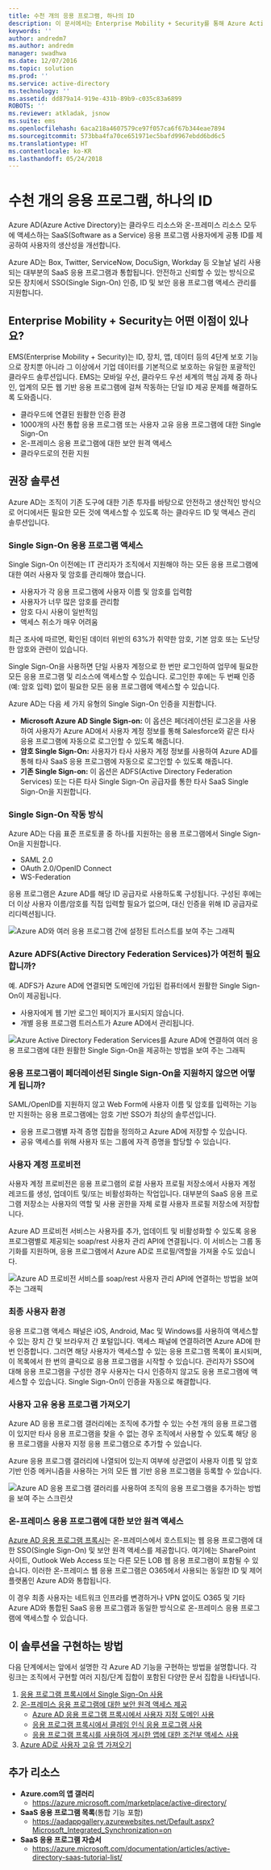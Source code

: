 ```yaml
---
title: 수천 개의 응용 프로그램, 하나의 ID
description: 이 문서에서는 Enterprise Mobility + Security를 통해 Azure Active Directory 내의 도구를 활용하여 업계의 모든 웹 기반 응용 프로그램에 걸쳐 작동하는 단일 ID를 제공할 수 있는 방법을 설명합니다.
keywords: ''
author: andredm7
ms.author: andredm
manager: swadhwa
ms.date: 12/07/2016
ms.topic: solution
ms.prod: ''
ms.service: active-directory
ms.technology: ''
ms.assetid: dd879a14-919e-431b-89b9-c035c83a6899
ROBOTS: ''
ms.reviewer: atkladak, jsnow
ms.suite: ems
ms.openlocfilehash: 6aca218a4607579ce97f057ca6f67b344eae7894
ms.sourcegitcommit: 573bba4fa70ce651971ec5bafd9967ebdd6bd6c5
ms.translationtype: HT
ms.contentlocale: ko-KR
ms.lasthandoff: 05/24/2018
---
```

# <a name="thousands-of-apps-one-identity"></a>수천 개의 응용 프로그램, 하나의 ID
Azure AD(Azure Active Directory)는 클라우드 리소스와 온-프레미스 리소스 모두에 액세스하는 SaaS(Software as a Service) 응용 프로그램 사용자에게 공통 ID를 제공하여 사용자의 생산성을 개선합니다.

Azure AD는 Box, Twitter, ServiceNow, DocuSign, Workday 등 오늘날 널리 사용되는 대부분의 SaaS 응용 프로그램과 통합됩니다. 안전하고 신뢰할 수 있는 방식으로 모든 장치에서 SSO(Single Sign-On) 인증, ID 및 보안 응용 프로그램 액세스 관리를 지원합니다.

## <a name="how-can-enterprise-mobility--security-help-you"></a>Enterprise Mobility + Security는 어떤 이점이 있나요?
EMS(Enterprise Mobility + Security)는 ID, 장치, 앱, 데이터 등의 4단계 보호 기능으로 장치뿐 아니라 그 이상에서 기업 데이터를 기본적으로 보호하는 유일한 포괄적인 클라우드 솔루션입니다. EMS는 모바일 우선, 클라우드 우선 세계의 핵심 과제 중 하나인, 업계의 모든 웹 기반 응용 프로그램에 걸쳐 작동하는 단일 ID 제공 문제를 해결하도록 도와줍니다.
- 클라우드에 연결된 원활한 인증 환경
- 1000개의 사전 통합 응용 프로그램 또는 사용자 고유 응용 프로그램에 대한 Single Sign-On
- 온-프레미스 응용 프로그램에 대한 보안 원격 액세스
- 클라우드로의 전환 지원


## <a name="recommended-solution"></a>권장 솔루션
Azure AD는 조직이 기존 도구에 대한 기존 투자를 바탕으로 안전하고 생산적인 방식으로 어디에서든 필요한 모든 것에 액세스할 수 있도록 하는 클라우드 ID 및 액세스 관리 솔루션입니다.
### <a name="access-to-single-sign-on-applications"></a>Single Sign-On 응용 프로그램 액세스

Single Sign-On 이전에는 IT 관리자가 조직에서 지원해야 하는 모든 응용 프로그램에 대한 여러 사용자 및 암호를 관리해야 했습니다.

- 사용자가 각 응용 프로그램에 사용자 이름 및 암호를 입력함
- 사용자가 너무 많은 암호를 관리함
- 암호 다시 사용이 일반적임
- 액세스 취소가 매우 어려움

최근 조사에 따르면, 확인된 데이터 위반의 63%가 취약한 암호, 기본 암호 또는 도난당한 암호와 관련이 있습니다.

Single Sign-On을 사용하면 단일 사용자 계정으로 한 번만 로그인하여 업무에 필요한 모든 응용 프로그램 및 리소스에 액세스할 수 있습니다. 로그인한 후에는 두 번째 인증(예: 암호 입력) 없이 필요한 모든 응용 프로그램에 액세스할 수 있습니다.

Azure AD는 다음 세 가지 유형의 Single Sign-On 인증을 지원합니다.

- **Microsoft Azure AD Single Sign-on:** 이 옵션은 페더레이션된 로그온을 사용하여 사용자가 Azure AD에서 사용자 계정 정보를 통해 Salesforce와 같은 타사 응용 프로그램에 자동으로 로그인할 수 있도록 해줍니다.
- **암호 Single Sign-On:** 사용자가 타사 사용자 계정 정보를 사용하여 Azure AD를 통해 타사 SaaS 응용 프로그램에 자동으로 로그인할 수 있도록 해줍니다.
- **기존 Single Sign-on:** 이 옵션은 ADFS(Active Directory Federation Services) 또는 다른 타사 Single Sign-On 공급자를 통한 타사 SaaS Single Sign-On을 지원합니다.

### <a name="how-single-sign-on-works"></a>Single Sign-On 작동 방식
Azure AD는 다음 표준 프로토콜 중 하나를 지원하는 응용 프로그램에서 Single Sign-On을 지원합니다.
- SAML 2.0
- OAuth 2.0/OpenID Connect
- WS-Federation

응용 프로그램은 Azure AD를 해당 ID 공급자로 사용하도록 구성됩니다. 구성된 후에는 더 이상 사용자 이름/암호를 직접 입력할 필요가 없으며, 대신 인증을 위해 ID 공급자로 리디렉션됩니다.

![Azure AD와 여러 응용 프로그램 간에 설정된 트러스트를 보여 주는 그래픽](./media/thousands-apps-one-identity/thousands-apps-one-identity-fig1.png)


### <a name="do-i-still-need-azure-active-directory-federation-services-adfs"></a>Azure ADFS(Active Directory Federation Services)가 여전히 필요합니까?
예. ADFS가 Azure AD에 연결되면 도메인에 가입된 컴퓨터에서 원활한 Single Sign-On이 제공됩니다.
- 사용자에게 웹 기반 로그인 페이지가 표시되지 않습니다.
- 개별 응용 프로그램 트러스트가 Azure AD에서 관리됩니다.

![Azure Active Directory Federation Services를 Azure AD에 연결하여 여러 응용 프로그램에 대한 원활한 Single Sign-On을 제공하는 방법을 보여 주는 그래픽](./media/thousands-apps-one-identity/thousands-apps-one-identity-fig2.png)

### <a name="what-if-an-app-doesnt-support-federated-single-sign-on"></a>응용 프로그램이 페더레이션된 Single Sign-On을 지원하지 않으면 어떻게 됩니까?
SAML/OpenID를 지원하지 않고 Web Form에 사용자 이름 및 암호를 입력하는 기능만 지원하는 응용 프로그램에는 암호 기반 SSO가 최상의 솔루션입니다.
- 응용 프로그램별 자격 증명 집합을 정의하고 Azure AD에 저장할 수 있습니다.
- 공유 액세스를 위해 사용자 또는 그룹에 자격 증명을 할당할 수 있습니다.

### <a name="user-account-provisioning"></a>사용자 계정 프로비전
사용자 계정 프로비전은 응용 프로그램의 로컬 사용자 프로필 저장소에서 사용자 계정 레코드를 생성, 업데이트 및/또는 비활성화하는 작업입니다. 대부분의 SaaS 응용 프로그램 저장소는 사용자의 역할 및 사용 권한을 자체 로컬 사용자 프로필 저장소에 저장합니다.

Azure AD 프로비전 서비스는 사용자를 추가, 업데이트 및 비활성화할 수 있도록 응용 프로그램별로 제공되는 soap/rest 사용자 관리 API에 연결됩니다. 이 서비스는 그룹 동기화를 지원하며, 응용 프로그램에서 Azure AD로 프로필/역할을 가져올 수도 있습니다.

![Azure AD 프로비전 서비스를 soap/rest 사용자 관리 API에 연결하는 방법을 보여 주는 그래픽](./media/thousands-apps-one-identity/thousands-apps-one-identity-fig3.png)

### <a name="the-end-user-experience"></a>최종 사용자 환경
응용 프로그램 액세스 패널은 iOS, Android, Mac 및 Windows를 사용하여 액세스할 수 있는 장치 간 및 브라우저 간 포털입니다. 액세스 패널에 연결하려면 Azure AD에 한 번 인증합니다. 그러면 해당 사용자가 액세스할 수 있는 응용 프로그램 목록이 표시되며, 이 목록에서 한 번의 클릭으로 응용 프로그램을 시작할 수 있습니다. 관리자가 SSO에 대해 응용 프로그램을 구성한 경우 사용자는 다시 인증하지 않고도 응용 프로그램에 액세스할 수 있습니다. Single Sign-On이 인증을 자동으로 해결합니다.

### <a name="bring-your-own-apps"></a>사용자 고유 응용 프로그램 가져오기
Azure AD 응용 프로그램 갤러리에는 조직에 추가할 수 있는 수천 개의 응용 프로그램이 있지만 타사 응용 프로그램을 찾을 수 없는 경우 조직에서 사용할 수 있도록 해당 응용 프로그램을 사용자 지정 응용 프로그램으로 추가할 수 있습니다.

Azure 응용 프로그램 갤러리에 나열되어 있는지 여부에 상관없이 사용자 이름 및 암호 기반 인증 메커니즘을 사용하는 거의 모든 웹 기반 응용 프로그램을 등록할 수 있습니다.

![Azure AD 응용 프로그램 갤러리를 사용하여 조직의 응용 프로그램을 추가하는 방법을 보여 주는 스크린샷](./media/thousands-apps-one-identity/thousands-apps-one-identity-fig4.png)

### <a name="secure-remote-access-to-on-premises-apps"></a>온-프레미스 응용 프로그램에 대한 보안 원격 액세스
[Azure AD 응용 프로그램 프록시](https://azure.microsoft.com/documentation/articles/active-directory-application-proxy-enable/)는 온-프레미스에서 호스트되는 웹 응용 프로그램에 대한 SSO(Single Sign-On) 및 보안 원격 액세스를 제공합니다. 여기에는 SharePoint 사이트, Outlook Web Access 또는 다른 모든 LOB 웹 응용 프로그램이 포함될 수 있습니다. 이러한 온-프레미스 웹 응용 프로그램은 O365에서 사용되는 동일한 ID 및 제어 플랫폼인 Azure AD와 통합됩니다.

이 경우 최종 사용자는 네트워크 인프라를 변경하거나 VPN 없이도 O365 및 기타 Azure AD와 통합된 SaaS 응용 프로그램과 동일한 방식으로 온-프레미스 응용 프로그램에 액세스할 수 있습니다.

## <a name="how-to-implement-this-solution"></a>이 솔루션을 구현하는 방법
다음 단계에서는 앞에서 설명한 각 Azure AD 기능을 구현하는 방법을 설명합니다. 각 링크는 조직에서 구현할 여러 지침/단계 집합이 포함된 다양한 문서 집합을 나타냅니다.
1. [응용 프로그램 프록시에서 Single Sign-On 사용](https://azure.microsoft.com/documentation/articles/active-directory-application-proxy-sso-using-kcd/)
2. [온-프레미스 응용 프로그램에 대한 보안 원격 액세스 제공](https://azure.microsoft.com/documentation/articles/active-directory-application-proxy-get-started/)
   - [Azure AD 응용 프로그램 프록시에서 사용자 지정 도메인 사용](https://azure.microsoft.com/documentation/articles/active-directory-application-proxy-custom-domains/)
   - [응용 프로그램 프록시에서 클레임 인식 응용 프로그램 사용](https://azure.microsoft.com/documentation/articles/active-directory-application-proxy-claims-aware-apps/)
   - [응용 프로그램 프록시를 사용하여 게시한 앱에 대한 조건부 액세스 사용](https://azure.microsoft.com/documentation/articles/active-directory-application-proxy-conditional-access/)
3. [Azure AD로 사용자 고유 앱 가져오기](https://blogs.technet.microsoft.com/enterprisemobility/2015/06/17/bring-your-own-app-with-azure-ad-self-service-saml-configuration-now-in-preview/)

## <a name="additional-resources"></a>추가 리소스
- **Azure.com의 앱 갤러리**
  - https://azure.microsoft.com/marketplace/active-directory/
- **SaaS 응용 프로그램 목록**(통합 기능 포함)
  - https://aadappgallery.azurewebsites.net/Default.aspx?Microsoft_Integrated_Synchronization=on
- **SaaS 응용 프로그램 자습서**
  - https://azure.microsoft.com/documentation/articles/active-directory-saas-tutorial-list/
